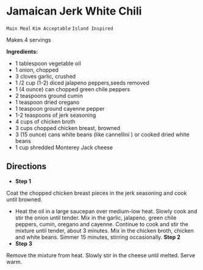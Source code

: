 # Jamaican Jerk White Chili

`Main Meal` `Kim Acceptable` `Island Inspired`

Makes 4 servings

**Ingredients:**

- 1 tablespoon vegetable oil 
- 1 onion, chopped
- 3 cloves garlic, crushed
- 1 /2 cup (1-2) diced jalapeno peppers,seeds removed
- 1 (4 ounce) can chopped green chile peppers
- 2 teaspoons ground cumin
- 1 teaspoon dried oregano
- 1 teaspoon ground cayenne pepper
- 1-2 teaspoons of jerk seasoning
- 4 cups of chicken broth
- 3 cups chopped chicken breast, browned
- 3 (15 ounce) cans white beans (like cannellini ) or cooked dried white beans
- 1 cup shredded Monterey Jack cheese

## **Directions**

- **Step 1**

Coat the chopped chicken breast pieces in the jerk seasoning and cook until browned.

- Heat the oil in a large saucepan over medium-low heat. Slowly cook and stir the onion until tender. Mix in the garlic, jalapeno, green chile peppers, cumin, oregano and cayenne. Continue to cook and stir the mixture until tender, about 3 minutes. Mix in the chicken broth, chicken and white beans. Simmer 15 minutes, stirring occasionally.
    **Step 2**
- **Step 3**

Remove the mixture from heat. Slowly stir in the cheese until melted. Serve warm.
